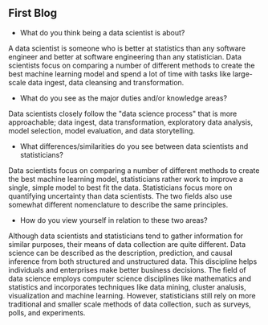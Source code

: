 ## First Blog

- What do you think being a data scientist is about?  

A data scientist is someone who is better at statistics than any software engineer and better at software engineering than any statistician. Data scientists focus on comparing a number of different methods to create the best machine learning model and spend a lot of time with tasks like large-scale data ingest, data cleansing and transformation.

- What do you see as the major duties and/or knowledge areas?  

Data scientists closely follow the "data science process" that is more approachable; data ingest, data transformation, exploratory data analysis, model selection, model evaluation, and data storytelling.

- What differences/similarities do you see between data scientists and statisticians?  

Data scientists focus on comparing a number of different methods to create the best machine learning model, statisticians rather work to improve a single, simple model to best fit the data. Statisticians focus more on quantifying uncertainty than data scientists. The two fields also use somewhat different nomenclature to describe the same principles.

- How do you view yourself in relation to these two areas?

Although data scientists and statisticians tend to gather information for similar purposes, their means of data collection are quite different. Data science can be described as the description, prediction, and causal inference from both structured and unstructured data. This discipline helps individuals and enterprises make better business decisions. The field of data science employs computer science disciplines like mathematics and statistics and incorporates techniques like data mining, cluster analusis, visualization and machine learning. However, statisticians still rely on more traditional and smaller scale methods of data collection, such as surveys, polls, and experiments.

